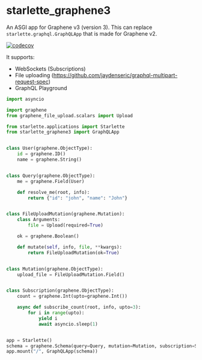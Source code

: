 # starlette_graphene3

An ASGI app for Graphene v3 (version 3). This can replace `starlette.graphql.GraphQLApp` that is made for Graphene v2.

[![codecov](https://codecov.io/gh/ciscorn/starlette-graphene3/branch/master/graph/badge.svg)](https://codecov.io/gh/ciscorn/starlette-graphene3)

It supports:

- WebSockets (Subscriptions)
- File uploading (https://github.com/jaydenseric/graphql-multipart-request-spec)
- GraphQL Playground

```python
import asyncio

import graphene
from graphene_file_upload.scalars import Upload

from starlette.applications import Starlette
from starlette_graphene3 import GraphQLApp


class User(graphene.ObjectType):
    id = graphene.ID()
    name = graphene.String()


class Query(graphene.ObjectType):
    me = graphene.Field(User)

    def resolve_me(root, info):
        return {"id": "john", "name": "John"}


class FileUploadMutation(graphene.Mutation):
    class Arguments:
        file = Upload(required=True)

    ok = graphene.Boolean()

    def mutate(self, info, file, **kwargs):
        return FileUploadMutation(ok=True)


class Mutation(graphene.ObjectType):
    upload_file = FileUploadMutation.Field()


class Subscription(graphene.ObjectType):
    count = graphene.Int(upto=graphene.Int())

    async def subscribe_count(root, info, upto=3):
        for i in range(upto):
            yield i
            await asyncio.sleep(1)


app = Starlette()
schema = graphene.Schema(query=Query, mutation=Mutation, subscription=Subscription)
app.mount("/", GraphQLApp(schema))
```

